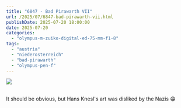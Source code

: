 ```yaml
---
title: "6847 - Bad Pirawarth VII"
url: /2025/07/6847-bad-pirawarth-vii.html
publishDate: 2025-07-20 18:00:00
date: 2025-07-20
categories:
  - "olympus-m-zuiko-digital-ed-75-mm-f1-8"
tags:
  - "austria"
  - "niederosterreich"
  - "bad-pirawarth"
  - "olympus-pen-f"
---
```

<div class="container">
<div class="center"><a target="_blank" href="https://d25zfm9zpd7gm5.cloudfront.net/1200x1200/2021/20210307_145625_lr.jpg"><img class="webfeedsFeaturedVisual" src="https://d25zfm9zpd7gm5.cloudfront.net/0600x0600/2021/20210307_145625_lr.jpg" /></a></div>
</div>
<br />

It should be obvious, but Hans Knesl's art was disliked by
the Nazis :grin:
